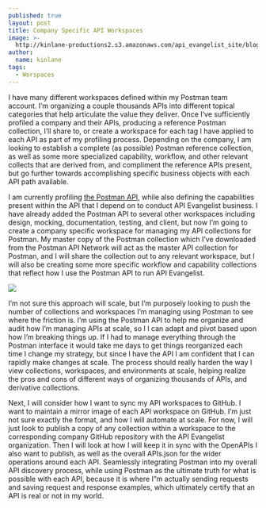 ```yaml
---
published: true
layout: post
title: Company Specific API Workspaces
image: >-
  http://kinlane-productions2.s3.amazonaws.com/api_evangelist_site/blog/postman_api_collection_workspace_api_evangelist.png
author:
  name: kinlane
tags:
  - Worspaces
---
```

I have many different workspaces defined within my Postman team account. I’m organizing a couple thousands APIs into different topical categories that help articulate the value they deliver. Once I’ve sufficiently profiled a company and their APIs, producing a reference Postman collection, I’ll share to, or create a workspace for each tag I have applied to each API as part of my profiling process. Depending on the company, I am looking to establish a complete (as possible) Postman reference collection, as well as some more specialized capability, workflow, and other relevant collects that are derived from, and compliment the reference APIs present, but go further towards accomplishing specific business objects with each API path available.

I am currently profiling [the Postman API](https://docs.api.postman.com/?version=latest#99810ef3-3cc0-a6cc-06f5-d8e2ae9d84e4), while also defining the capabilities present within the API that I depend on to conduct API Evangelist business. I have already added the Postman API to several other workspaces including design, mocking, documentation, testing, and client, but now I’m going to create a company specific workspace for managing my API collections for Postman. My master copy of the Postman collection which I’ve downloaded from the Postman API Network will act as the master API collection for Postman, and I will share the collection out to any relevant workspace, but I will also be creating some more specific workflow and capability collections that reflect how I use the Postman API to run API Evangelist.

![](http://kinlane-productions2.s3.amazonaws.com/api_evangelist_site/blog/postman_api_collection_workspace_api_evangelist.png)

I’m not sure this approach will scale, but I’m purposely looking to push the number of collections and workspaces I’m managing using Postman to see where the friction is. I’m using the Postman API to help me organize and audit how I’m managing APIs at scale, so I I can adapt and pivot based upon how I’m breaking things up. If I had to manage everything through the Postman interface it would take me days to get things reorganized each time I change my strategy, but since I have the API I am confident that I can rapidly make changes at scale. The process should really harden the way I view collections, workspaces, and environments at scale, helping realize the pros and cons of different ways of organizing thousands of APIs, and derivative collections.

Next, I will consider how I want to sync my API workspaces to GitHub. I want to maintain a mirror image of each API workspace on GitHub. I’m just not sure exactly the format, and how I will automate at scale. For now, I will just look to publish a copy of any collection within a workspace to the corresponding company GitHub repository with the API Evangelist organization. Then I will look at how I will keep it in sync with the OpenAPIs I also want to publish, as well as the overall APIs.json for the wider operations around each API. Seamlessly integrating Postman into my overall API discovery process, while using Postman as the ultimate truth for what is possible with each API, because it is where I”m actually sending requests and saving request and response examples, which ultimately certify that an API is real or not in my world.